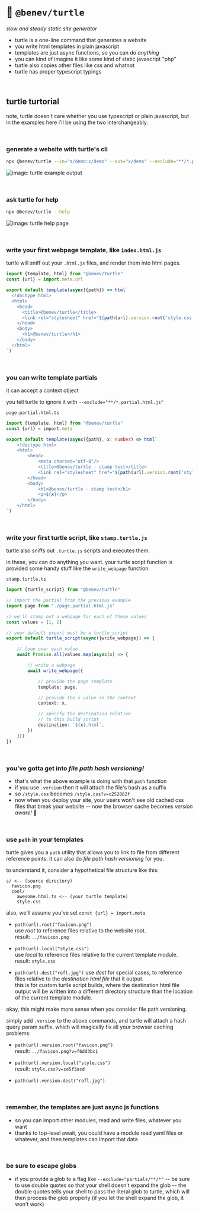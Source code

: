 
# 🐢 `@benev/turtle`

*slow and steady static site generator*

- turtle is a one-line command that generates a website
- you write html templates in plain javascript
- templates are just async functions, so you can do *anything*
- you can kind of imagine it like some kind of static javascript "php"
- turtle also copies other files like css and whatnot
- turtle has proper typescript typings

<br/>

## turtle turtorial

note, turtle doesn't care whether you use typescript or plain javascript, but in the examples here i'll be using the two interchangeably.

<br/>

### generate a website with turtle's cli

```sh
npx @benev/turtle --in="s/demo:x/demo" --out="x/demo" --exclude="**/*.partial.html.js" --verbose="true"
```

![image: turtle example output](https://i.imgur.com/IpAi0rF.png)

<br/>

### ask turtle for help

```sh
npx @benev/turtle --help
```

![image: turtle help page](https://i.imgur.com/Zpf4Iqk.png)

<br/>

### write your first webpage template, like `index.html.js`

turtle will sniff out your `.html.js` files, and render them into html pages.

```js
import {template, html} from "@benev/turtle"
const {url} = import.meta.url

export default template(async({path}) => html`
  <!doctype html>
  <html>
    <head>
      <title>@benev/turtle</title>
      <link rel="stylesheet" href="${path(url).version.root('style.css')}"/>
    </head>
    <body>
      <h1>@benev/turtle</h1>
    </body>
  </html>
`)
```

<br/>

### you can write template partials

it can accept a context object

you tell turtle to ignore it with `--exclude="**/*.partial.html.js"`

`page.partial.html.ts`

```ts
import {template, html} from "@benev/turtle"
const {url} = import.meta

export default template(async({path}, x: number) => html`
	<!doctype html>
	<html>
		<head>
			<meta charset="utf-8"/>
			<title>@benev/turtle - stamp test</title>
			<link rel="stylesheet" href="${path(url).version.root('style.css')}"/>
		</head>
		<body>
			<h1>@benev/turtle - stamp test</h1>
			<p>${x}</p>
		</body>
	</html>
`)
```

<br/>

### write your first turtle script, like `stamp.turtle.js`

turtle also sniffs out `.turtle.js` scripts and executes them.

in these, you can do anything you want. your turtle script function is provided some handy stuff like the `write_webpage` function.

`stamp.turtle.ts`

```ts
import {turtle_script} from "@benev/turtle"

// import the partial from the previous example
import page from "./page.partial.html.js"

// we'll stamp out a webpage for each of these values
const values = [1, 2]

// your default export must be a turtle_script
export default turtle_script(async({write_webpage}) => {

	// loop over each value
	await Promise.all(values.map(async(x) => {

		// write a webpage
		await write_webpage({

			// provide the page template
			template: page,

			// provide the x value in the context
			context: x,

			// specify the destination relative
			// to this build script
			destination: `${x}.html`,
		})
	}))
})
```

<br/>

### you've gotta get into *file path hash versioning!*
- that's what the above example is doing with that `path` function
- if you use `.version` then it will attach the file's hash as a suffix
- so `/style.css` becomes `/style.css?v=c252882f`
- now when you deploy your site, your users won't see old cached css files that break your website -- now the browser cache becomes *version aware!* 🤯

<br/>

### use `path` in your templates

turtle gives you a `path` utility that allows you to link to file from different reference points. it can also do *file path hash versioning* for you.

to understand it, consider a hypothetical file structure like this:

```
s/ <-- (source directory)
  favicon.png
  cool/
    awesome.html.ts <-- (your turtle template)
    style.css
```
also, we'll assume you've set `const {url} = import.meta`

- `path(url).root("favicon.png")`  
  use *root* to reference files relative to the website root.  
  result: `../favicon.png`

- `path(url).local("style.css")`  
  use *local* to reference files relative to the current template module.  
  result: `style.css`

- `path(url).dest("rofl.jpg")`
  use *dest* for special cases, to reference files relative to the *destination html file* that it output.  
  this is for custom turtle script builds, where the destination html file output will be written into a different directory structure than the location of the current template module.  

okay, this might make more sense when you consider file path versioning.

simply add `.version` to the above commands, and turtle will attach a hash query param suffix, which will magically fix all your browser caching problems:

- `path(url).version.root("favicon.png")`  
  result: `../favicon.png?v=f6dd3bc1`

- `path(url).version.local("style.css")`  
  result: `style.css?v=ce5f3acd`

- `path(url).version.dest("rofl.jpg")`  

<br/>

### remember, the templates are just async js functions
- so you can import other modules, read and write files, whatever you want
- thanks to top-level await, you could have a module read yaml files or whatever, and then templates can import that data

<br/>

### be sure to escape globs

- if you provide a glob to a flag like `--exclude="partials/**/*"` -- be sure to use double quotes so that your shell doesn't expand the glob -- the double quotes tells your shell to pass the literal glob to turtle, which will then process the glob properly (if you let the shell expand the glob, it won't work)

